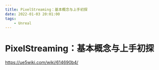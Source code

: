 ```yaml
---
title: PixelStreaming：基本概念与上手初探
date: 2022-01-03 20:01:00
tags:
    - Unreal
---
```


# PixelStreaming：基本概念与上手初探

https://ue5wiki.com/wiki/614690b4/